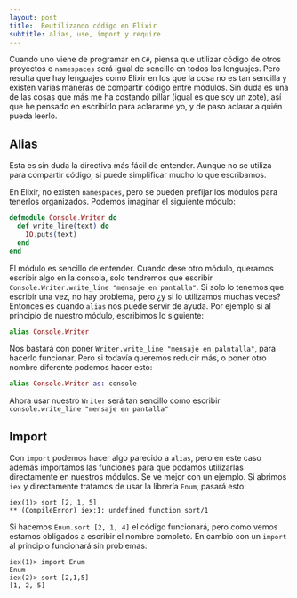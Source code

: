 ```yaml
---
layout: post
title:  Reutilizando código en Elixir
subtitle: alias, use, import y require
---
```



Cuando uno viene de programar en `C#`, piensa que utilizar código de otros proyectos o `namespaces` será igual de sencillo en todos los lenguajes. Pero resulta que hay lenguajes como Elixir en los que la cosa no es tan sencilla y existen varias maneras de compartir código entre módulos. Sin duda es una de las cosas que más me ha costando pillar (igual es que soy un zote), así que he pensado en escribirlo para aclararme yo, y de paso aclarar a quién pueda leerlo.

## Alias

Esta es sin duda la directiva más fácil de entender. Aunque no se utiliza para compartir código, si puede simplificar mucho lo que escribamos. 

En Elixir, no existen `namespaces`, pero se pueden prefijar los módulos para tenerlos organizados. Podemos imaginar el siguiente módulo:

```elixir
defmodule Console.Writer do
  def write_line(text) do
    IO.puts(text)
  end
end
```

El módulo es sencillo de entender. Cuando dese otro módulo, queramos escribir algo en la consola, solo tendremos que escribir `Console.Writer.write_line "mensaje en pantalla"`. Si solo lo tenemos que escribir una vez, no hay problema, pero ¿y si lo utilizamos muchas veces? Entonces es cuando `alias` nos puede servir de ayuda. Por ejemplo si al principio de nuestro módulo, escribimos lo siguiente:

```elixir
alias Console.Writer 
```

Nos bastará con poner `Writer.write_line "mensaje en palntalla"`, para hacerlo funcionar. Pero si todavía queremos reducir más, o poner otro nombre diferente podemos hacer esto:

```elixir
alias Console.Writer as: console
```
Ahora usar nuestro `Writer` será tan sencillo como escribir `console.write_line "mensaje en pantalla"`

## Import

Con `import` podemos hacer algo parecido a `alias`, pero en este caso además importamos las funciones para que podamos utilizarlas directamente en nuestros módulos. Se ve mejor con un ejemplo. Si abrimos `iex` y directamente tratamos de usar la librería `Enum`, pasará esto:

```
iex(1)> sort [2, 1, 5]
** (CompileError) iex:1: undefined function sort/1
```

Si hacemos `Enum.sort [2, 1, 4]` el código funcionará, pero como vemos estamos obligados a escribir el nombre completo. En cambio con un `import` al principio funcionará sin problemas:

```
iex(1)> import Enum
Enum
iex(2)> sort [2,1,5]
[1, 2, 5]
```


